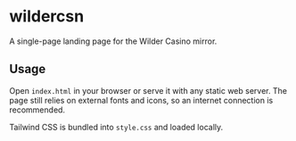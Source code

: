 # wildercsn

A single-page landing page for the Wilder Casino mirror.

## Usage

Open `index.html` in your browser or serve it with any static web server. The page still relies on external fonts and icons, so an internet connection is recommended.

Tailwind CSS is bundled into `style.css` and loaded locally.

